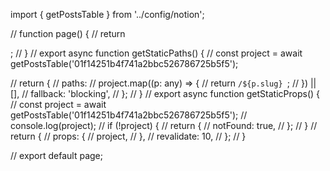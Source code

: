 import { getPostsTable } from '../config/notion';

// function page() {
//   return <div></div>;
// }
// export async function getStaticPaths() {
//   const project = await getPostsTable('01f14251b4f741a2bbc526786725b5f5');

//   return {
//     paths:
//       project.map((p: any) => {
//         return `/${p.slug} `;
//       }) || [],
//     fallback: 'blocking',
//   };
// }
// export async function getStaticProps() {
//   const project = await getPostsTable('01f14251b4f741a2bbc526786725b5f5');
//   console.log(project);
//   if (!project) {
//     return {
//       notFound: true,
//     };
//   }
//   return {
//     props: {
//       project,
//     },
//     revalidate: 10,
//   };
// }

// export default page;
